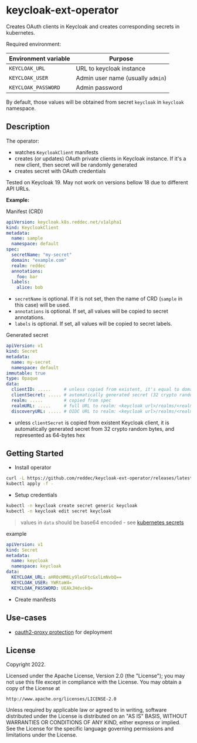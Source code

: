 # keycloak-ext-operator

Creates OAuth clients in Keycloak and creates corresponding secrets in kubernetes.

Required environment:

| Environment variable  | Purpose                           |
|-----------------------|-----------------------------------|
| `KEYCLOAK_URL`        | URL to keycloak instance          |
| `KEYCLOAK_USER`       | Admin user name (usually `admin`) |
| `KEYCLOAK_PASSWORD`   | Admin password                    |

By default, those values will be obtained from secret `keycloak` in `keycloak` namespace.

## Description

The operator:

- watches `KeycloakClient` manifests
- creates (or updates) OAuth private clients in Keycloak instance. If it's a new client, then secret will be randomly
  generated
- creates secret with OAuth credentials

Tested on Keycloak 19. May not work on versions bellow 18 due to different API URLs.

**Example:**

Manifest (CRD)

```yaml
apiVersion: keycloak.k8s.reddec.net/v1alpha1
kind: KeycloakClient
metadata:
  name: sample
  namespace: default
spec:
  secretName: "my-secret"
  domain: "example.com"
  realm: reddec
  annotations:
    foo: bar
  labels:
    alice: bob
```

- `secretName` is optional. If it is not set, then the name of CRD (`sample` in this case) will be used.
- `annotations` is optional. If set, all values will be copied to secret annotations.
- `labels` is optional. If set, all values will be copied to secret labels.

Generated secret

```yaml
apiVersion: v1
kind: Secret
metadata:
  name: my-secret
  namespace: default
immutable: true
type: Opaque
data:
  clientID: .....     # unless copied from existent, it's equal to domain name
  clientSecret: ..... # automatically generated secret (32 crypto random bytes represented as 64-bytes hex) or copied from existent client definition from keycloak.
  realm: .....        # copied from spec
  realmURL: .....     # full URL to realm: <keycloak url>/realms/<realm>
  discoveryURL: ..... # OIDC URL to realm: <keycloak url>/realms/<realm>/.well-known/openid-configuration
```

* unless `clientSecret` is copied from existent Keycloak client, it is automatically generated secret from 32 crypto
  random bytes, and represented as 64-bytes hex

## Getting Started

* Install operator

```bash
curl -L https://github.com/reddec/keycloak-ext-operator/releases/latest/download/keycloak-ext-operator.yaml | \
kubectl apply -f -
```

* Setup credentials

```bash
kubectl -n keycloak create secret generic keycloak
kubectl -n keycloak edit secret keycloak
```

> values in `data` should be base64 encoded - see [kubernetes secrets](https://kubernetes.io/docs/concepts/configuration/secret/)

example

```yaml
apiVersion: v1
kind: Secret
metadata:
  name: keycloak
  namespace: keycloak
data:
  KEYCLOAK_URL: aHR0cHM6Ly9leGFtcGxlLmNvbQ==
  KEYCLOAK_USER: YWRtaW4=
  KEYCLOAK_PASSWORD: UEAkJHdvckQ=
```

* Create manifests

## Use-cases

- [oauth2-proxy protection](config/samples/usecase-oauth.yaml) for deployment

## License

Copyright 2022.

Licensed under the Apache License, Version 2.0 (the "License");
you may not use this file except in compliance with the License.
You may obtain a copy of the License at

    http://www.apache.org/licenses/LICENSE-2.0

Unless required by applicable law or agreed to in writing, software
distributed under the License is distributed on an "AS IS" BASIS,
WITHOUT WARRANTIES OR CONDITIONS OF ANY KIND, either express or implied.
See the License for the specific language governing permissions and
limitations under the License.

